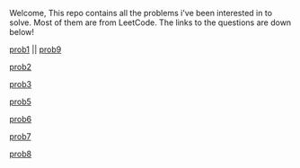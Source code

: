 Welcome,
This repo contains all the problems i've been interested in to solve. Most of them are from LeetCode.
The links to the questions are down below!

[prob1](https://leetcode.com/explore/learn/card/fun-with-arrays/511/in-place-operations/3260/) || [prob9](https://leetcode.com/problems/median-of-two-sorted-arrays/description/)

[prob2](https://leetcode.com/explore/learn/card/fun-with-arrays/511/in-place-operations/3575/)

[prob3](https://leetcode.com/explore/learn/card/fun-with-arrays/523/conclusion/3228/)

[prob5](https://leetcode.com/explore/learn/card/fun-with-arrays/523/conclusion/3574/)

[prob6](https://leetcode.com/problems/binary-search/description/)

[prob7](https://leetcode.com/problems/fibonacci-number/description/)

[prob8](https://leetcode.com/problems/two-sum/description/)
